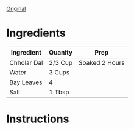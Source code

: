 [Original](https://www.youtube.com/watch?v=MtcAg-5SeT8&ab_channel=BongEats)

# Ingredients
|Ingredient|Quanity|Prep|
|-|-|-|
|Chholar Dal|2/3 Cup|Soaked 2 Hours|
|Water|3 Cups||
|Bay Leaves|4||
|Salt|1 Tbsp||

# Instructions
